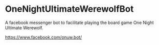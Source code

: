 # OneNightUltimateWerewolfBot
A facebook messenger bot to facilitate playing the board game One Night Ultimate Werewolf.

https://www.facebook.com/onuw.bot/
